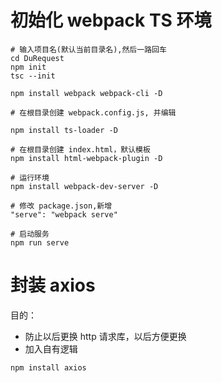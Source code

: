 # 初始化 webpack TS 环境

```shell
# 输入项目名(默认当前目录名),然后一路回车
cd DuRequest
npm init
tsc --init

npm install webpack webpack-cli -D

# 在根目录创建 webpack.config.js, 并编辑

npm install ts-loader -D

# 在根目录创建 index.html，默认模板
npm install html-webpack-plugin -D

# 运行环境
npm install webpack-dev-server -D

# 修改 package.json,新增
"serve": "webpack serve"

# 启动服务
npm run serve
```

# 封装 axios
目的：
- 防止以后更换 http 请求库，以后方便更换
- 加入自有逻辑

```shell
npm install axios
```